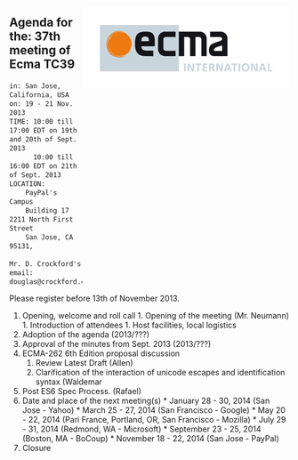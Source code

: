 <img src="../images/Ecma_RVB-003.jpg"
     align="right" alt="" />

## Agenda for the: 37th meeting of Ecma TC39

    in: San Jose, California, USA
    on: 19 - 21 Nov. 2013
    TIME: 10:00 till 17:00 EDT on 19th and 20th of Sept. 2013
          10:00 till 16:00 EDT on 21th of Sept. 2013
    LOCATION:
        PayPal's Campus
        Building 17 2211 North First Street
        San Jose, CA 95131,

    Mr. D. Crockford's email: douglas@crockford.com

Please register before 13th of November 2013.

  1. Opening, welcome and roll call
    1. Opening of the meeting (Mr. Neumann)
    1. Introduction of attendees
    1. Host facilities, local logistics
  1. Adoption of the agenda (2013/???)
  1. Approval of the minutes from Sept. 2013 (2013/???)
  1. ECMA-262 6th Edition proposal discussion
     1. Review Latest Draft (Allen)
     1. Clarification of the interaction of unicode escapes and identification syntax (Waldemar
  1. Post ES6 Spec Process. (Rafael)
  1. Date and place of the next meeting(s)
    * January 28 - 30, 2014 (San Jose - Yahoo)
    * March 25 - 27, 2014 (San Francisco - Google)
    * May 20 - 22, 2014 (Pari France, Portland, OR, San Francisco - Mozilla)
    * July  29 - 31, 2014 (Redmond, WA - Microsoft)
    * September 23 - 25, 2014 (Boston, MA - BoCoup)
    * November 18 - 22, 2014 (San Jose - PayPal)
  1.  Closure
